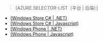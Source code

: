 > [AZURE.SELECTOR-LIST（平台 | 后端）]
- [(Windows Store C# | .NET)](/documentation/articles/mobile-services-dotnet-backend-windows-store-dotnet-upload-data-blob-storage)
- [(Windows Store C# | Javascript)](/documentation/articles/mobile-services-windows-store-dotnet-upload-data-blob-storage)
- [(Windows Phone | .NET)](/documentation/articles/mobile-services-dotnet-backend-windows-phone-upload-data-blob-storage)
- [(Windows Phone | Javascript)](/documentation/articles/mobile-services-windows-phone-upload-data-blob-storage)

